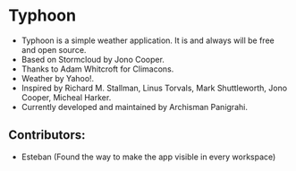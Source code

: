 Typhoon
=======

- Typhoon is a simple weather application. It is and always will be free and open source.
- Based on Stormcloud by Jono Cooper.
- Thanks to Adam Whitcroft for Climacons.
- Weather by Yahoo!.
- Inspired by Richard M. Stallman, Linus Torvals, Mark Shuttleworth, Jono Cooper, Micheal Harker.
- Currently developed and maintained by Archisman Panigrahi.

Contributors:
--------------

- Esteban (Found the way to make the app visible in every workspace) 
